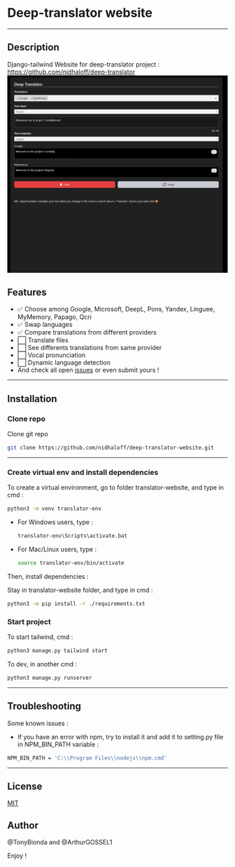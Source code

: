 # Deep-translator website

---

## Description
Django-tailwind Website for deep-translator project : https://github.com/nidhaloff/deep-translator
![](HomepageScreen.png)

## Features
- ✅ Choose among Google, Microsoft, DeepL, Pons, Yandex, Linguee, MyMemory, Papago, Qcri
- ✅ Swap languages
- ✅ Compare translations from different providers
- ⬜️ Translate files
- ⬜️ See differents translations from same provider
- ⬜️ Vocal pronunciation
- ⬜️ Dynamic language detection
- And check all open [issues](https://github.com/nidhaloff/deep-translator-website) or even submit yours !

---

## Installation

### Clone repo
Clone git repo
```bash
git clone https://github.com/nidhaloff/deep-translator-website.git
```

---

### Create virtual env and install dependencies
To create a virtual environment, go to folder translator-website, and type in cmd :
```bash
python3 -m venv translator-env
```
- For Windows users, type :
    ```bash
    translator-env\Scripts\activate.bat
    ```
- For Mac/Linux users, type :
    ```bash
    source translator-env/bin/activate
    ```
Then, install dependencies :

Stay in translator-website folder, and type in cmd :
```bash
python3 -m pip install -r ./requirements.txt
```

### Start project
To start tailwind, cmd : 
```bash
python3 manage.py tailwind start
```
To dev, in another cmd :
```bash
python3 manage.py runserver
```

---

## Troubleshooting 
Some known issues :
- If you have an error with npm, try to install it and add it to setting.py file in NPM_BIN_PATH variable :
```bash
NPM_BIN_PATH = 'C:\\Program Files\\nodejs\\npm.cmd'
```

---

## License
[MIT](https://choosealicense.com/licenses/mit/)

## Author
@TonyBionda and @ArthurGOSSEL1

Enjoy !
